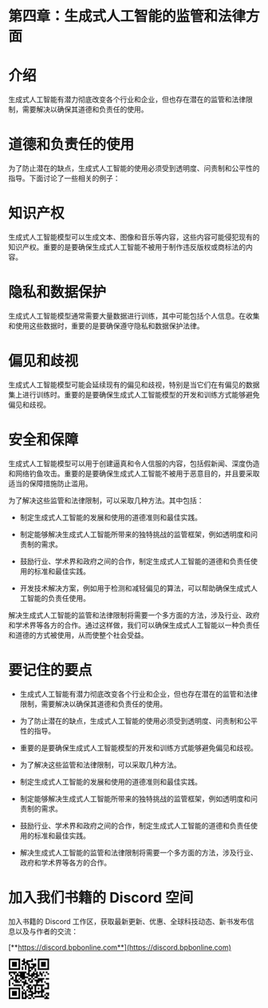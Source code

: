 # 第四章：生成式人工智能的监管和法律方面

# 介绍

生成式人工智能有潜力彻底改变各个行业和企业，但也存在潜在的监管和法律限制，需要解决以确保其道德和负责任的使用。

# 道德和负责任的使用

为了防止潜在的缺点，生成式人工智能的使用必须受到透明度、问责制和公平性的指导。下面讨论了一些相关的例子：

# 知识产权

生成式人工智能模型可以生成文本、图像和音乐等内容，这些内容可能侵犯现有的知识产权。重要的是要确保生成式人工智能不被用于制作违反版权或商标法的内容。

# 隐私和数据保护

生成式人工智能模型通常需要大量数据进行训练，其中可能包括个人信息。在收集和使用这些数据时，重要的是要确保遵守隐私和数据保护法律。

# 偏见和歧视

生成式人工智能模型可能会延续现有的偏见和歧视，特别是当它们在有偏见的数据集上进行训练时。重要的是要确保生成式人工智能模型的开发和训练方式能够避免偏见和歧视。

# 安全和保障

生成式人工智能模型可以用于创建逼真和令人信服的内容，包括假新闻、深度伪造和网络钓鱼攻击。重要的是要确保生成式人工智能不被用于恶意目的，并且要采取适当的保障措施防止滥用。

为了解决这些监管和法律限制，可以采取几种方法。其中包括：

+   制定生成式人工智能的发展和使用的道德准则和最佳实践。

+   制定能够解决生成式人工智能所带来的独特挑战的监管框架，例如透明度和问责制的需求。

+   鼓励行业、学术界和政府之间的合作，制定生成式人工智能的道德和负责任使用的标准和最佳实践。

+   开发技术解决方案，例如用于检测和减轻偏见的算法，可以帮助确保生成式人工智能的负责任使用。

解决生成式人工智能的监管和法律限制将需要一个多方面的方法，涉及行业、政府和学术界等各方的合作。通过这样做，我们可以确保生成式人工智能以一种负责任和道德的方式被使用，从而使整个社会受益。

# 要记住的要点

+   生成式人工智能有潜力彻底改变各个行业和企业，但也存在潜在的监管和法律限制，需要解决以确保其道德和负责任的使用。

+   为了防止潜在的缺点，生成式人工智能的使用必须受到透明度、问责制和公平性的指导。

+   重要的是要确保生成式人工智能模型的开发和训练方式能够避免偏见和歧视。

+   为了解决这些监管和法律限制，可以采取几种方法。

+   制定生成式人工智能的发展和使用的道德准则和最佳实践。

+   制定能够解决生成式人工智能所带来的独特挑战的监管框架，例如透明度和问责制的需求。

+   鼓励行业、学术界和政府之间的合作，制定生成式人工智能的道德和负责任使用的标准和最佳实践。

+   解决生成式人工智能的监管和法律限制将需要一个多方面的方法，涉及行业、政府和学术界等各方的合作。

# 加入我们书籍的 Discord 空间

加入书籍的 Discord 工作区，获取最新更新、优惠、全球科技动态、新书发布信息以及与作者的交流：

[**https://discord.bpbonline.com**](https://discord.bpbonline.com)

![](img/dis.jpg)
